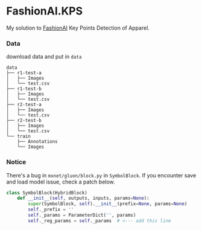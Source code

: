 FashionAI.KPS
=============

My solution to [FashionAI](https://tianchi.aliyun.com/markets/tianchi/FashionAIeng?_lang=en_US) Key Points Detection of Apparel.

### Data

download data and put in `data`

```
data
├── r1-test-a
│   ├── Images
│   └── test.csv
├── r1-test-b
│   ├── Images
│   └── test.csv
├── r2-test-a
│   ├── Images
│   └── test.csv
├── r2-test-b
│   ├── Images
│   └── test.csv
└── train
    ├── Annotations
    └── Images
```

### Notice

There's a bug in `mxnet/gluon/block.py` in `SymbolBlock`. If you encounter save and load model issue, check a patch below.

```python
class SymbolBlock(HybridBlock)
    def __init__(self, outputs, inputs, params=None):
        super(SymbolBlock, self).__init__(prefix=None, params=None)
        self._prefix = ''
        self._params = ParameterDict('', params)
        self._reg_params = self._params  # <--- add this line
```
